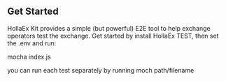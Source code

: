## Get Started

HollaEx Kit provides a simple (but powerful) E2E tool to help exchange operators test the exchange. Get started by install HollaEx TEST, then set the .env and run:

mocha index.js

you can run each test separately by running 
moch path/filename